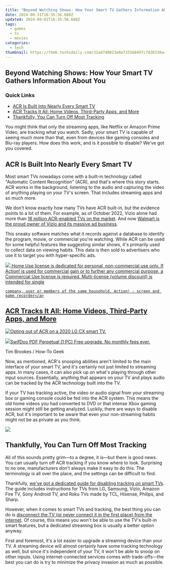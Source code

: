 ```yaml
---
title: "Beyond Watching Shows: How Your Smart TV Gathers Information About You"
date: 2024-08-31T16:35:56.688Z
updated: 2024-09-01T16:35:56.688Z
tags:
  - games
  - tv
  - movies
categories:
  - tech
thumbnail: https://thmb.techidaily.com/31a47d0813e0a73316845fc7d36338a492235a7e4fd705568291b1b8a09d30a6.jpg
---
```


## Beyond Watching Shows: How Your Smart TV Gathers Information About You

### Quick Links

* [ACR Is Built Into Nearly Every Smart TV](https://screen-capture.techidaily.com/new-2024-approved-keep-a-record-of-your-online-sessions/)
* [ACR Tracks It All: Home Videos, Third-Party Apps, and More](https://techtrends.techidaily.com/ultimate-tutorial-for-windows-11-screenshot-hacks-learn-the-top-4-approaches/)
* [Thankfully, You Can Turn Off Most Tracking](https://facebook-video-footage.techidaily.com/new-your-guide-to-top-6-free-online-video-downloads/)

 You might think that only the streaming apps, like Netflix or Amazon Prime Video, are tracking what you watch. Sadly, your smart TV is capable of seeing much more than that, even from devices like gaming consoles and Blu-ray players. How does this work, and is it possible to disable? We've got you covered.

##  ACR Is Built Into Nearly Every Smart TV

 Most smart TVs nowadays come with a built-in technology called "Automatic Content Recognition" (ACR), and that's where this story starts. ACR works in the background, listening to the audio and capturing the video of anything playing on your TV's screen. That includes streaming apps and so much more.

 We don't know exactly how many TVs have ACR built-in, but the evidence points to a lot of them. For example, as of October 2022, Vizio alone had more than [18 million ACR-enabled TVs on the market](https://www.businesswire.com/news/home/20211006005066/en/VideoAmp-and-VIZIO-Announce-Renewed-Partnership). And now [Walmart is the proud owner of Vizio and its massive ad business](https://video-content-creator.techidaily.com/unlock-pro-quality-videos-gopro-quik-editing-on-macbook-made-simple-for-2024/).

 This sneaky software matches what it records against a database to identify the program, movie, or commercial you're watching. While ACR can be used for some helpful features like suggesting similar shows, it's primarily used to collect data on viewing habits. This data is then sold to advertisers who use it to target you with hyper-specific ads.

<!-- affiliate ads begin -->
<a href="https://checkout.mirillis.com/order/checkout.php?PRODS=4704640&QTY=1&AFFILIATE=108875&CART=1"> <img src="https://secure.avangate.com/images/merchant/547a5a56d43f6d40f9a6a2f76501d013/products/1_mirillis_action_boxshot_store_1x.jpg" border="0">
	Home Use license is dedicated for personal, non-commercial use only. 
	If Action! is used for commercial gain or to further any commercial purpose, 
	a Commercial Use license is required. Multi-license (volume discount) is intended for single 
 
	company, user or members of the same household. Action! - screen and game recorder</a>
<!-- affiliate ads end -->
##  ACR Tracks It All: Home Videos, Third-Party Apps, and More

![Opting out of ACR on a 2020 LG CX smart TV.](https://static1.howtogeekimages.com/wordpress/wp-content/uploads/2024/04/live_plus.jpg) 

<!-- affiliate ads begin -->
<a href="https://purchase.swifdoo.com/order/checkout.php?PRODS=40002162&QTY=1&AFFILIATE=108875&CART=1"><img src="https://secure.avangate.com/images/merchant/8b932759a5a04ddb34bf79e3f9072e4b/products/1_Product%20box%20white-1024x1024.png" border="0">SwifDoo PDF Perpetual (1 PC) Free upgrade. No monthly fees ever. 
</a>
<!-- affiliate ads end -->
Tim Brookes / How-To Geek

 Now, as mentioned, ACR's snooping abilities aren't limited to the main interface of your smart TV, and it's certainly not just limited to streaming apps. In many cases, it can also pick up on what's playing through other input sources. Essentially, anything that appears on your TV and plays audio can be tracked by the ACR technology built into the TV.

 If your TV has tracking active, the video or audio signal from your streaming box or gaming console could be fed into the ACR system. This means the old home videos you had converted to DVD or that intense Xbox gaming session might still be getting analyzed. Luckily, there are ways to disable ACR, but it's important to be aware that even your non-streaming habits might not be as private as you think.

<!-- affiliate ads begin -->
<a href="https://secure.2checkout.com/order/checkout.php?PRODS=37100474&QTY=1&AFFILIATE=108875&CART=1"><img src="https://awario.com/images/pages/index/img-platform-ui-1280@1x.avif" border="0"></a>
<!-- affiliate ads end -->
##  Thankfully, You Can Turn Off Most Tracking

 All of this sounds pretty grim—to a degree, it is—but there is good news. You can usually turn off ACR tracking if you know where to look. Surprising to no one, manufacturers don't always make it easy to do this. The terminology is all over the place, and the settings can be difficult to find.

 Thankfully, [we've got a dedicated guide for disabling tracking on smart TVs](https://facebook-videos.techidaily.com/updated-tips-and-tricks-for-locating-recent-videos-youve-liked/). The guide includes instructions for TVs from LG, Samsung, Vizio, Amazon Fire TV, Sony Android TV, and Roku TVs made by TCL, Hisense, Philips, and Sharp.

 However, when it comes to smart TVs and tracking, the best thing you can do is [disconnect the TV (or never connect it in the first place) from the internet](https://data-wizards.techidaily.com/essential-tips-for-repairing-media-mishaps/). Of course, this means you won't be able to use the TV's built-in smart features, but a dedicated streaming box is usually a better option anyway.

 First and foremost, it's a lot easier to upgrade a streaming device than your TV. A streaming device will almost certainly have some tracking technology as well, but since it's independent of your TV, it won't be able to snoop on other inputs. Using internet-connected services comes with trade-offs—the best you can do is try to minimize the privacy invasion as much as possible.

<ins class="adsbygoogle"
     style="display:block"
     data-ad-format="autorelaxed"
     data-ad-client="ca-pub-7571918770474297"
     data-ad-slot="1223367746"></ins>



<ins class="adsbygoogle"
     style="display:block"
     data-ad-client="ca-pub-7571918770474297"
     data-ad-slot="8358498916"
     data-ad-format="auto"
     data-full-width-responsive="true"></ins>


